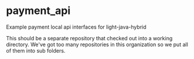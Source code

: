 # payment_api
Example payment local api interfaces for light-java-hybrid 

This should be a separate repository that checked out into a working directory. We've
got too many repositories in this organization so we put all of them into sub folders.

